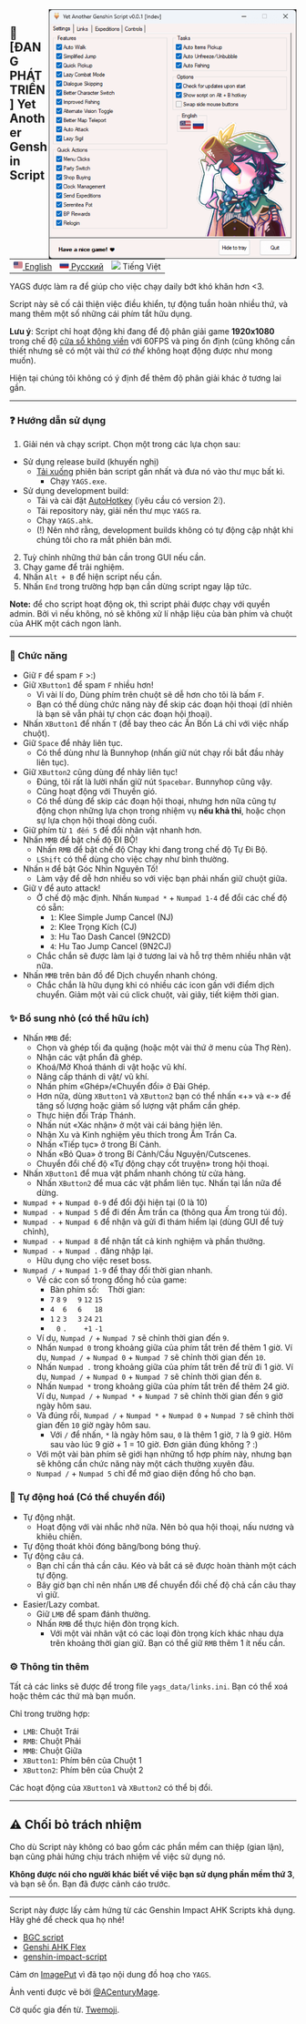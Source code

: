 <img src="./ScriptPreview.png" alt="Happy Moople" align="right" width="435">

## 🎈 [ĐANG PHÁT TRIỂN] Yet Another Genshin Script

<table>
  <tr>
    <td valign="center"><a href="README.md"><img src="https://github.com/twitter/twemoji/blob/master/assets/svg/1f1fa-1f1f8.svg" width="16"/> English</td>
    <td valign="center"><a href="README_RU.md"><img src="https://github.com/twitter/twemoji/blob/master/assets/svg/1f1f7-1f1fa.svg" width="16"/> Русский</a></td>
    <td valign="center"><img src="https://em-content.zobj.net/thumbs/160/twitter/53/flag-for-vietnam_1f1fb-1f1f3.png" width="16"/> Tiếng Việt</td>
  </tr>
</table>

YAGS được làm ra để giúp cho việc chạy daily bớt khó khăn hơn <3.

Script này sẽ cố cải thiện việc điều khiển, tự động tuần hoàn nhiều thứ, và mang thêm một số những cái phím tắt hữu dụng.

**Lưu ý**: Script chỉ hoạt động khi đang để độ phân giải game **1920x1080** trong chế độ [cửa sổ không viền](https://gaming.stackexchange.com/a/376533) với 60FPS và ping ổn định (cũng không cần thiết nhưng sẽ có một vài thứ *có thể* không hoạt động được như mong muốn).

Hiện tại chúng tôi không có ý định để thêm độ phân giải khác ở tương lai gần.

---

### ❓ Hướng dẫn sử dụng
1. Giải nén và chạy script. Chọn một trong các lựa chọn sau:
  - Sử dụng release build (khuyến nghị)
    - [Tải xuống](https://github.com/SoSeDiK/YAGS/releases/latest/download/YAGS.exe) phiên bản script gần nhất và đưa nó vào thư mục bất kì.
		- Chạy `YAGS.exe`.
  - Sử dụng development build:
    - Tải và cài đặt [AutoHotkey](https://www.autohotkey.com/) (❕yêu cầu có version 2❕).
    - Tải repository này, giải nến thư mục `YAGS` ra.
    - Chạy `YAGS.ahk`.
    - (!) Nên nhớ rằng, development builds không có tự động cập nhật khi chúng tôi cho ra mắt phiên bản mới.
2. Tuỳ chỉnh những thứ bản cần trong GUI nếu cần.
3. Chạy game để trải nghiệm.
4. Nhấn `Alt + B` để hiện script nếu cần.
5. Nhấn `End` trong trường hợp bạn cần dừng script ngay lập tức.

**Note:** để cho script hoạt động ok, thì script phải được chạy với quyền admin. Bởi vì nếu không, nó sẽ không xử lí nhập liệu của bàn phím và chuột của AHK một cách ngon lành.

---

### 🎨 Chức năng
- Giữ `F` để spam `F` >:)
- Giữ `XButton1` để spam `F` nhiều hơn!
  - Vì vài lí do, Dùng phím trên chuột sẽ dễ hơn cho tôi là bấm `F`.
  - Bạn có thể dùng chức năng này để skip các đoạn hội thoại (dĩ nhiên là bạn sẽ vẫn phải tự chọn các đoạn hội thoại).
- Nhấn `XButton1` để nhấn `T` (để bay theo các Ấn Bốn Lá chỉ với việc nhấp chuột).
- Giữ `Space` để nhảy liên tục.
  - Có thể dùng như là Bunnyhop (nhấn giữ nút chạy rồi bắt đầu nhảy liên tục).
- Giữ `XButton2` cũng dùng để nhảy liên tục!
  - Đúng, tôi rất là lười nhấn giữ nút `Spacebar`. Bunnyhop cũng vậy.
  - Cũng hoạt động với Thuyền gió.
  - Có thể dùng để skip các đoạn hội thoại, nhưng hơn nữa cũng tự động chọn những lựa chọn trong nhiệm vụ **nếu khả thi**, hoặc chọn sự lựa chọn hội thoại dòng cuối.
- Giữ phím từ `1 đến 5` để đổi nhân vật nhanh hơn.
- Nhấn `MMB` để bật chế độ ĐI BỘ!
  - Nhấn `RMB` để bật chế độ Chạy khi đang trong chế độ Tự Đi Bộ.
  - `LShift` có thể dùng cho việc chạy như bình thường.
- Nhấn `H` để bật Góc Nhìn Nguyên Tố!
  - Làm vậy để dễ hơn nhiều so với việc bạn phải nhấn giữ chuột giữa.
- Giữ `V` để auto attack!
  - Ở chế độ mặc định. Nhấn `Numpad *` + `Numpad 1-4` để đổi các chế độ có sẵn:
    - `1`: Klee Simple Jump Cancel (NJ)
    - `2`: Klee Trọng Kích (CJ)
    - `3`: Hu Tao Dash Cancel (9N2CD)
    - `4`: Hu Tao Jump Cancel (9N2CJ)
  - Chắc chắn sẽ được làm lại ở tương lai và hỗ trợ thêm nhiều nhân vật nữa.
- Nhấn `MMB` trên bản đồ để Dịch chuyển nhanh chóng.
  - Chắc chắn là hữu dụng khi có nhiều các icon gần với điểm dịch chuyển. Giảm một vài cú click chuột, vài giây, tiết kiệm thời gian.

### ✨ Bổ sung nhỏ (có thể hữu ích)
- Nhấn `MMB` để:
  - Chọn và ghép tối đa quặng (hoặc một vài thứ ở menu của Thợ Rèn).
  - Nhận các vật phẩn đã ghép.
  - Khoá/Mở Khoá thánh di vật hoặc vũ khí.
  - Nâng cấp thánh di vật/ vũ khí.
  - Nhấn phím «Ghép»/«Chuyển đổi» ở Đài Ghép.
  - Hơn nữa, dùng `XButton1` và `XButton2` bạn có thể nhấn «+» và «-» để tăng số lượng hoặc giảm số lượng vật phẩm cần ghép.
  - Thực hiện đổi Tráp Thánh.
  - Nhấn nút «Xác nhận» ở một vài cái bảng hiện lên.
  - Nhận Xu và Kinh nghiệm yêu thích trong Ấm Trần Ca.
  - Nhấn «Tiếp tục» ở trong Bí Cảnh.
  - Nhấn «Bỏ Qua» ở trong Bí Cảnh/Cầu Nguyện/Cutscenes.
  - Chuyển đổi chế độ «Tự động chạy cốt truyện» trong hội thoại.
- Nhấn `XButton1` để mua vật phẩm nhanh chóng từ cửa hàng.
  - Nhấn `XButton2` để mua các vật phẩm liên tục. Nhấn tại lần nữa để dừng.
- `Numpad +` + `Numpad 0-9` để đổi đội hiện tại (0 là 10)
- `Numpad -` + `Numpad 5` để đi đến Ấm trần ca (thông qua Ấm trong túi đồ).
- `Numpad -` + `Numpad 6` để nhận và gửi đi thám hiểm lại (dùng GUI để tuỳ chỉnh),
- `Numpad -` + `Numpad 8` để nhận tất cả kinh nghiệm và phần thưởng.
- `Numpad -` + `Numpad .` đăng nhập lại.
  - Hữu dụng cho việc reset boss.
- `Numpad /` + `Numpad 1-9` để thay đổi thời gian nhanh.
  - Về các con số trong đồng hồ của game:
    - Bàn phím số:    Thời gian:
    - `7` `8` `9`   ` 9` `12` `15`
    - `4` ` ` `6`   ` 6` `  ` `18`
    - `1` `2` `3`   ` 3` `24` `21`
    - ` ` `0` `.`   `  ` `+1` `-1`
  - Ví dụ, `Numpad /` + `Numpad 7` sẽ chỉnh thời gian đến `9`.
  - Nhấn `Numpad 0` trong khoảng giữa của phím tắt trên để thêm 1 giờ. Ví dụ, `Numpad /` + `Numpad 0` + `Numpad 7` sẽ chỉnh thời gian đến `10`.
  - Nhấn `Numpad .` trong khoảng giữa của phím tắt trên để trừ đi 1 giờ. Ví dụ, `Numpad /` + `Numpad 0` + `Numpad 7` sẽ chỉnh thời gian đến `8`.
  - Nhấn `Numpad *` trong khoảng giữa của phím tắt trên để thêm 24 giờ. Ví dụ, `Numpad /` + `Numpad *` + `Numpad 7` sẽ chỉnh thời gian đến `9` giờ ngày hôm sau.
  - Và đúng rồi, `Numpad /` + `Numpad *` + `Numpad 0` + `Numpad 7` sẽ chỉnh thời gian đến `10` giờ ngày hôm sau.
    - Với `/` để nhấn, `*` là ngày hôm sau, `0` là thêm 1 giờ, `7` là 9 giờ. Hôm sau vào lúc 9 giờ + 1 = 10 giờ. Đơn giản đúng không ? :)
  - Với một vài bàn phím sẽ giới hạn những tổ hợp phím này, nhưng bạn sẽ không cần chức năng này một cách thường xuyên đâu.
  - `Numpad /` + `Numpad 5` chỉ để mở giao diện đồng hồ cho bạn.

### 🎣 Tự động hoá (Có thể chuyển đổi)
- Tự động nhặt.
  - Hoạt động với vài nhắc nhở nữa. Nên bỏ qua hội thoại, nấu nương và khiêu chiến.
- Tự động thoát khỏi đóng băng/bong bóng thuỷ.
- Tự động câu cá.
  - Bạn chỉ cần thả cần câu. Kéo và bắt cá sẽ được hoàn thành một cách tự động.
  - Bây giờ bạn chỉ nên nhấn `LMB` để chuyển đổi chế độ chả cần câu thay vì giữ.
- Easier/Lazy combat.
  - Giữ `LMB` để spam đánh thường.
  - Nhấn `RMB` để thực hiện đòn trọng kích.
    - Với một vài nhân vật có các loại đòn trọng kích khác nhau dựa trên khoảng thời gian giữ. Bạn có thể giữ `RMB` thêm 1 ít nếu cần.

### ⚙ Thông tin thêm
Tất cả các links sẽ được để trong file `yags_data/links.ini`. Bạn có thể xoá hoặc thêm các thứ mà bạn muốn.

Chỉ trong trường hợp:
- `LMB`: Chuột Trái
- `RMB`: Chuột Phải
- `MMB`: Chuột Giữa
- `XButton1`: Phím bên của Chuột 1
- `XButton2`: Phím bên của Chuột 2

Các hoạt động của `XButton1` và `XButton2` có thể bị đổi.

---

## ⚠ Chối bỏ trách nhiệm
Cho dù Script này không có bao gồm các phần mềm can thiệp (gian lận), bạn cũng phải hứng chịu trách nhiệm về việc sử dụng nó.

**Không được nói cho người khác biết về việc bạn sử dụng phần mềm thứ 3**, và bạn sẽ ổn. Bạn đã được cảnh cáo trước.

---

Script này được lấy cảm hứng từ các Genshin Impact AHK Scripts khả dụng. Hãy ghé để check qua họ nhé!
- [BGC script](https://github.com/onoderis/bgc-script)
- [Genshi AHK Flex](https://github.com/Kramar1337/GenshinImpact-AHK-flex)
- [genshin-impact-script](https://github.com/phonowell/genshin-impact-script)

Cảm ơn [ImagePut](https://github.com/iseahound/ImagePut) vì đã tạo nội dung đồ hoạ cho `YAGS`.

Ảnh venti được vẽ bởi [@ACenturyMage](https://twitter.com/ACenturyMage/status/1325869153618718720).

Cờ quốc gia đến từ. [Twemoji](https://twemoji.twitter.com/).
